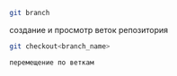 ``````sh
git branch
``````
создание и просмотр веток репозитория

``````sh
git checkout<branch_name>

перемещение по веткам
